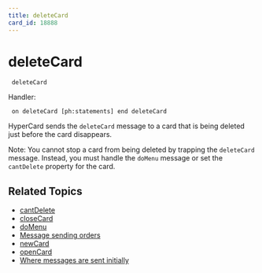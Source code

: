 ```yaml
---
title: deleteCard
card_id: 18888
---
```


# deleteCard

<code><pre>
deleteCard
</pre></code>

Handler:

<code><pre>
on deleteCard
  [ph:statements]
end deleteCard
</pre></code>

HyperCard sends the <code>deleteCard</code> message to a card that is being deleted just before the card disappears. 

Note:  You cannot stop a card from being deleted by trapping the <code>deleteCard </code>message. Instead, you must handle the <code>doMenu</code> message or set the <code>cantDelete</code> property for the card. 


## Related Topics

* [cantDelete](/HyperTalkReference/properties/cantDelete)
* [closeCard](/HyperTalkReference/systemmessages/closeCard)
* [doMenu](/HyperTalkReference/commands/doMenu)
* [Message sending orders](/HyperTalkReference/systemmessages/Message-sending-orders)
* [newCard](/HyperTalkReference/systemmessages/newCard)
* [openCard](/HyperTalkReference/systemmessages/openCard)
* [Where messages are sent initially](/HyperTalkReference/systemmessages/Where-messages-are-sent-initially)
